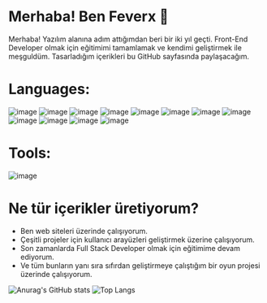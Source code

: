# Merhaba! Ben Feverx 👋

Merhaba! Yazılım alanına adım attığımdan beri bir iki yıl geçti. Front-End Developer olmak için eğitimimi tamamlamak ve kendimi geliştirmek ile meşguldüm. Tasarladığım içerikleri bu GitHub sayfasında paylaşacağım.

# Languages:
![image](https://github.com/user-attachments/assets/ea45d1ac-12bd-45ea-a73d-999519688d26) ![image](https://github.com/user-attachments/assets/ab07b09e-b09b-4bae-98da-6bc55834426c) ![image](https://github.com/user-attachments/assets/bff59352-17d1-4a96-bedb-ebe68c134498) ![image](https://github.com/user-attachments/assets/bdce515c-9839-4770-a493-3e9adb136325) ![image](https://github.com/user-attachments/assets/c6d23345-a05a-4f74-a7f6-ba537d4d2bff) ![image](https://github.com/user-attachments/assets/129587a8-c81e-4bf0-a17b-709d9efe31fe) ![image](https://github.com/user-attachments/assets/7df5af42-d604-430b-ac4c-db1fe7cafbf2) ![image](https://github.com/user-attachments/assets/f2a3ac3b-d1cf-4e95-bf71-dc891a9710e2) ![image](https://github.com/user-attachments/assets/728bfc32-c03e-4a8f-9178-b939f24c586e) ![image](https://github.com/user-attachments/assets/3b74737d-5dce-4973-9a42-5860df05052a) ![image](https://github.com/user-attachments/assets/193f64b7-911a-4ca1-9edc-4768046ed8fa) ![image](https://github.com/user-attachments/assets/2a8d2df3-ff2c-4131-9907-668e5a28aeec)







# Tools:
![image](https://github.com/user-attachments/assets/3d1e42be-6f0d-42df-9a94-49f944dd7c9e)



# Ne tür içerikler üretiyorum?

- Ben web siteleri üzerinde çalışıyorum.
- Çeşitli projeler için kullanıcı arayüzleri geliştirmek üzerine çalışıyorum.
- Son zamanlarda Full Stack Developer olmak için eğitimime devam ediyorum.
- Ve tüm bunların yanı sıra sıfırdan geliştirmeye çalıştığım bir oyun projesi üzerinde çalışıyorum.


![Anurag's GitHub stats](https://github-readme-stats.vercel.app/api?username=feeverxx&show_icons=true&theme=dark) ![Top Langs](https://github-readme-stats.vercel.app/api/top-langs/?username=feeverxx&layout=compact&theme=dark) 

